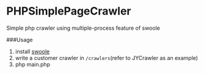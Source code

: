 # PHPSimplePageCrawler
Simple php crawler using multiple-process feature of swoole

###Usage
1. install [swoole](https://github.com/swoole/swoole-src)
2. write a customer crawler in `/crawlers`(refer to JYCrawler as an example)
3. php main.php
